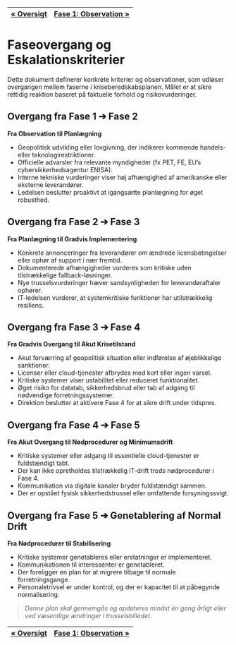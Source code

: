 | [« Oversigt](faser-i-beredskabsplanen.md) | [Fase 1: Observation »](fase-1-observation-og-forberedende-overvågning.md) |
|:------------------------------------------|--------------------------------------------------------------------------:|

# Faseovergang og Eskalationskriterier

Dette dokument definerer konkrete kriterier og observationer, som udløser overgangen mellem faserne i kriseberedskabsplanen. Målet er at sikre rettidig reaktion baseret på faktuelle forhold og risikovurderinger.


## Overgang fra Fase 1 ➔ Fase 2

**Fra Observation til Planlægning**

- Geopolitisk udvikling eller lovgivning, der indikerer kommende handels- eller teknologirestriktioner.
- Officielle advarsler fra relevante myndigheder (fx PET, FE, EU’s cybersikkerhedsagentur ENISA).
- Interne tekniske vurderinger viser høj afhængighed af amerikanske eller eksterne leverandører.
- Ledelsen beslutter proaktivt at igangsætte planlægning for øget robusthed.


## Overgang fra Fase 2 ➔ Fase 3

**Fra Planlægning til Gradvis Implementering**

- Konkrete annonceringer fra leverandører om ændrede licensbetingelser eller ophør af support i nær fremtid.
- Dokumenterede afhængigheder vurderes som kritiske uden tilstrækkelige fallback-løsninger.
- Nye trusselsvurderinger hæver sandsynligheden for leverandøraftaler ophører.
- IT-ledelsen vurderer, at systemkritiske funktioner har utilstrækkelig resiliens.


## Overgang fra Fase 3 ➔ Fase 4

**Fra Gradvis Overgang til Akut Krisetilstand**

- Akut forværring af geopolitisk situation eller indførelse af øjeblikkelige sanktioner.
- Licenser eller cloud-tjenester afbrydes med kort eller ingen varsel.
- Kritiske systemer viser ustabilitet eller reduceret funktionalitet.
- Øget risiko for datatab, sikkerhedsbrud eller tab af adgang til nødvendige forretningssystemer.
- Direktion beslutter at aktivere Fase 4 for at sikre drift under tidspres.


## Overgang fra Fase 4 ➔ Fase 5

**Fra Akut Overgang til Nødprocedurer og Minimumsdrift**

- Kritiske systemer eller adgang til essentielle cloud-tjenester er fuldstændigt tabt.
- Der kan ikke opretholdes tilstrækkelig IT-drift trods nødprocedurer i Fase 4.
- Kommunikation via digitale kanaler bryder fuldstændigt sammen.
- Der er opstået fysisk sikkerhedstrussel eller omfattende forsyningssvigt.


## Overgang fra Fase 5 ➔ Genetablering af Normal Drift

**Fra Nødprocedurer til Stabilisering**

- Kritiske systemer genetableres eller erstatninger er implementeret.
- Kommunikationen til interessenter er genetableret.
- Der foreligger en plan for at migrere tilbage til normale forretningsgange.
- Personaletrivsel er under kontrol, og der er kapacitet til at påbegynde normalisering.


> _Denne plan skal gennemgås og opdateres mindst én gang årligt eller ved væsentlige ændringer i trusselsbilledet._

| [« Oversigt](faser-i-beredskabsplanen.md) | [Fase 1: Observation »](fase-1-observation-og-forberedende-overvågning.md) |
|:------------------------------------------|--------------------------------------------------------------------------:|

